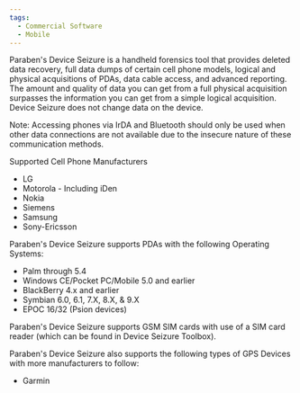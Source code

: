 ```yaml
---
tags:
  - Commercial Software
  - Mobile
---
```

Paraben's Device Seizure is a handheld forensics tool that provides
deleted data recovery, full data dumps of certain cell phone models,
logical and physical acquisitions of PDAs, data cable access, and
advanced reporting. The amount and quality of data you can get from a
full physical acquisition surpasses the information you can get from a
simple logical acquisition. Device Seizure does not change data on the
device.

Note: Accessing phones via IrDA and Bluetooth should only be used when
other data connections are not available due to the insecure nature of
these communication methods.

Supported Cell Phone Manufacturers

- LG
- Motorola - Including iDen
- Nokia
- Siemens
- Samsung
- Sony-Ericsson

Paraben's Device Seizure supports PDAs with the following Operating
Systems:

- Palm through 5.4
- Windows CE/Pocket PC/Mobile 5.0 and earlier
- BlackBerry 4.x and earlier
- Symbian 6.0, 6.1, 7.X, 8.X, & 9.X
- EPOC 16/32 (Psion devices)

Paraben's Device Seizure supports GSM SIM cards with use of a SIM card
reader (which can be found in Device Seizure Toolbox).

Paraben's Device Seizure also supports the following types of GPS
Devices with more manufacturers to follow:

- Garmin
